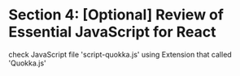 # Section 4: [Optional] Review of Essential JavaScript for React

check JavaScript file 'script-quokka.js'
using Extension that called 'Quokka.js'
